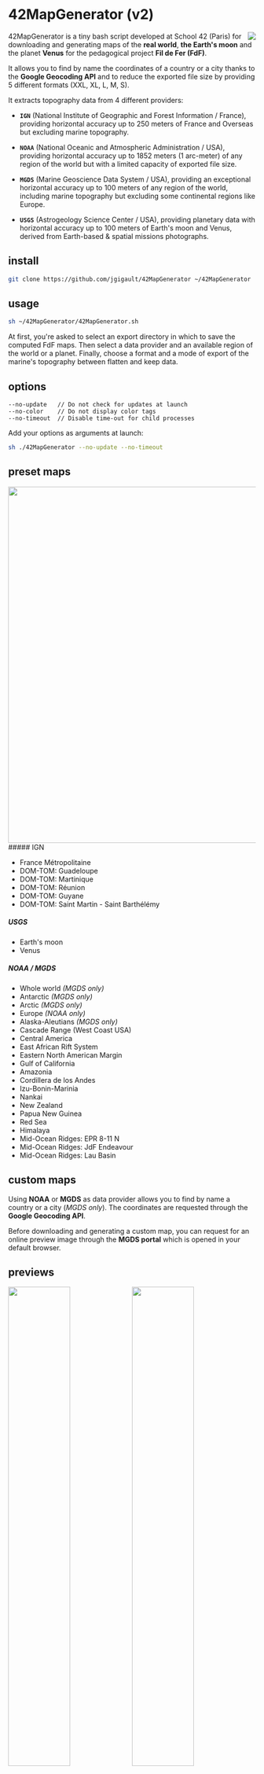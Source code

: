 # 42MapGenerator (v2)

<img src="http://i.imgur.com/wnXCjUK.png" align="right" />42MapGenerator is a tiny bash script developed at School 42 (Paris) for downloading and generating maps of the **real world**, **the Earth's moon** and the planet **Venus** for the pedagogical project **Fil de Fer (FdF)**.

It allows you to find by name the coordinates of a country or a city thanks to the **Google Geocoding API** and to reduce the exported file size by providing 5 different formats (XXL, XL, L, M, S).

It extracts topography data from 4 different providers:
* **`IGN`** (National Institute of Geographic and Forest Information / France), providing horizontal accuracy up to 250 meters of France and Overseas but excluding marine topography.

* **`NOAA`** (National Oceanic and Atmospheric Administration / USA), providing horizontal accuracy up to 1852 meters (1 arc-meter) of any region of the world but with a limited capacity of exported file size.

* **`MGDS`** (Marine Geoscience Data System / USA), providing an exceptional horizontal accuracy up to 100 meters of any region of the world, including marine topography but excluding some continental regions like Europe.

* **`USGS`** (Astrogeology Science Center / USA), providing planetary data with horizontal accuracy up to 100 meters of Earth's moon and Venus, derived from Earth-based & spatial missions photographs.


## install

```bash
git clone https://github.com/jgigault/42MapGenerator ~/42MapGenerator
```

## usage

```bash
sh ~/42MapGenerator/42MapGenerator.sh
```

At first, you're asked to select an export directory in which to save the computed FdF maps. Then select a data provider and an available region of the world or a planet. Finally, choose a format and a mode of export of the marine's topography between flatten and keep data.

## options

```
--no-update   // Do not check for updates at launch
--no-color    // Do not display color tags
--no-timeout  // Disable time-out for child processes
```

Add your options as arguments at launch:

```bash
sh ./42MapGenerator --no-update --no-timeout
```

## preset maps

<img src="http://i.imgur.com/g7dFnE9.png" align="right" height="725">
##### IGN

* France Métropolitaine
* DOM-TOM: Guadeloupe
* DOM-TOM: Martinique
* DOM-TOM: Réunion
* DOM-TOM: Guyane
* DOM-TOM: Saint Martin - Saint Barthélémy

##### USGS

* Earth's moon
* Venus

##### NOAA / MGDS

* Whole world *(MGDS only)*
* Antarctic *(MGDS only)*
* Arctic *(MGDS only)*
* Europe *(NOAA only)*
* Alaska-Aleutians *(MGDS only)*
* Cascade Range (West Coast USA)
* Central America
* East African Rift System
* Eastern North American Margin
* Gulf of California
* Amazonia
* Cordillera de los Andes
* Izu-Bonin-Marinia
* Nankai
* New Zealand
* Papua New Guinea
* Red Sea
* Himalaya
* Mid-Ocean Ridges: EPR 8-11 N
* Mid-Ocean Ridges: JdF Endeavour
* Mid-Ocean Ridges: Lau Basin

## custom maps

Using **NOAA** or **MGDS** as data provider allows you to find by name a country or a city (*MGDS only*). The coordinates are requested through the **Google Geocoding API**.

Before downloading and generating a custom map, you can request for an online preview image through the **MGDS portal** which is opened in your default browser.



## previews

<img src="http://i.imgur.com/uO6Egii.png?1" width="50%" /><img src="http://i.imgur.com/v5uApWX.png" width="50%" /><img src="http://i.imgur.com/pkOpXLX.png" width="50%" /><img src="http://i.imgur.com/n3K2lh4.png" width="50%" />

## about FdF format

The pedagogical project **Fil de Fer (FdF)** consists in creating a C program that displays a graphical representation of a land. The program takes as first argument a path to a file which contains topography data.

A map for the project FdF is a simple text file based on the standard  [*ARC/INFO Grid Format*](https://en.wikipedia.org/wiki/Esri_grid) whose headers are removed.

Here is an ARC/INFO Grid sample file (header are the first 6 lines):

```text
ncols         4
nrows         6
xllcorner     0.0
yllcorner     0.0
cellsize      50.0
NODATA_value  -9999
-9999 -9999 5 2
-9999 20 100 36
3 8 35 10
32 42 50 6
88 75 27 9
13 5 1 -9999
```

This type of topography data is available through GIS Web Services and several open data FTP servers.

## credits

* **`MNT BD Alti®`** IGN National Institute of Geographic and Forest Information / France (http://professionnels.ign.fr/bdalti)

* **`NGDC Grid Extraction Tool`** NOAA National Oceanic and Atmospheric Administration / USA (http://maps.ngdc.noaa.gov/viewers/wcs-client)

* **`GMRT Map Tool`** MGDS Marine Geoscience Data System / USA. Ryan, W.B.F., S.M. Carbotte, J.O. Coplan, S. O'Hara, A. Melkonian, R. Arko, R.A. Weissel, V. Ferrini, A. Goodwillie, F. Nitsche, J. Bonczkowski, and R. Zemsky (2009), Global Multi-Resolution Topography synthesis, Geochem. Geophys. Geosyst., 10, Q03014, doi: 10.1029/2008GC002332 (http://www.marine-geo.org/tools/GMRTMapTool/)

* **`USGS Planetary GIS Web Server`** USGS Astrogeology Science Center / USA (http://webgis.wr.usgs.gov/pigwad/down/index.html)

* **`Google Geocoding API`** (https://developers.google.com/maps/documentation/geocoding/)
